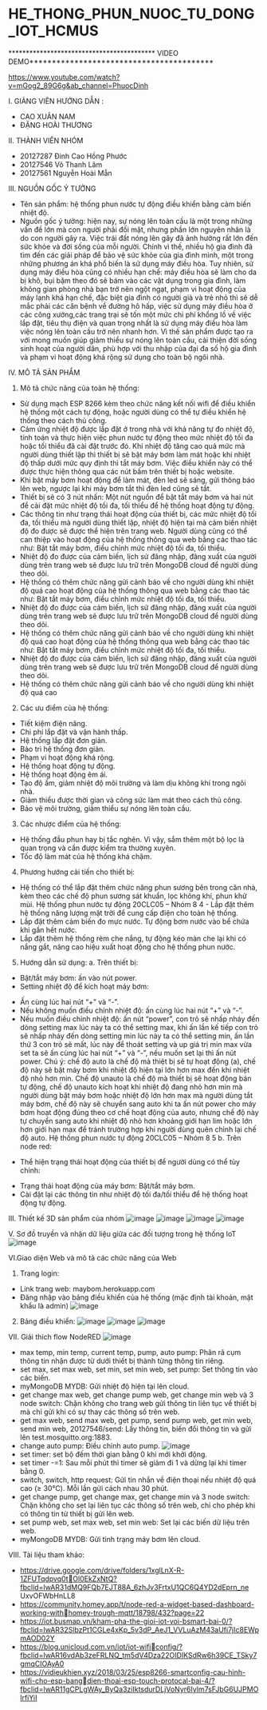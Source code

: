 # HE_THONG_PHUN_NUOC_TU_DONG_IOT_HCMUS

****************************************** VIDEO DEMO*****************************************

https://www.youtube.com/watch?v=mGog2_89G6g&ab_channel=PhuocDinh

I. GIẢNG VIÊN HƯỚNG DẪN :
- CAO XUÂN NAM
- ĐẶNG HOÀI THƯƠNG

II. THÀNH VIÊN NHÓM
- 20127287 Đinh Cao Hồng Phước
- 20127546 Võ Thanh Lâm 
- 20127561 Nguyễn Hoài Mẫn 

III. NGUỒN GỐC Ý TƯỞNG
- Tên sản phẩm: hệ thống phun nước tự động điều khiển bằng cảm biến nhiệt độ.
- Nguồn gốc ý tưởng: hiện nay, sự nóng lên toàn cầu là một trong những vấn đề lớn 
mà con người phải đối mặt, nhưng phần lớn nguyên nhân là do con người gây ra. 
Việc trái đất nóng lên gây đã ảnh hưởng rất lớn đến sức khỏe và đời sống của mỗi 
người. Chính vì thế, nhiều hộ gia đình đã tìm đến các giải pháp để bảo vệ sức khỏe 
của gia đình mình, một trong những phương án khá phổ biến là sử dụng máy điều 
hòa. Tuy nhiên, sử dụng máy điều hòa cũng có nhiều hạn chế: máy điều hòa sẽ làm 
cho da bị khô, bụi bặm theo đó sẽ bám vào các vật dụng trong gia đình, làm không 
gian phòng nhà bạn trở nên ngột ngạt, phạm vi hoạt động của máy lạnh khá hạn chế, 
đặc biệt gia đình có người già và trẻ nhỏ thì sẽ dễ mắc phải các căn bệnh về đường 
hô hấp, việc sử dụng máy điều hòa ở các công xưởng,các trang trại sẽ tốn một mức 
chi phí khổng lồ về việc lắp đặt, tiêu thụ điện và quan trọng nhất là sử dụng máy 
điều hòa làm việc nóng lên toàn cầu trở nên nhanh hơn. Vì thế sản phẩm được tạo ra 
với mong muốn giúp giảm thiểu sự nóng lên toàn cầu, cải thiện đời sống sinh hoạt 
của người dân, phù hợp với thu nhập của đại đa số hộ gia đình và phạm vi hoạt động 
khá rộng sử dụng cho toàn bộ ngôi nhà.

IV. MÔ TẢ SẢN PHẨM
1. Mô tả chức năng của toàn hệ thống: 
- Sử dụng mạch ESP 8266 kèm theo chức năng kết nối wifi để điều khiển hệ
thống một cách tự động, hoặc người dùng có thể tự điều khiển hệ thống theo 
cách thủ công.
- Cảm ứng nhiệt độ được lắp đặt ở trong nhà với khả năng tự đo nhiệt độ, tính 
toán và thực hiện việc phun nước tự động theo mức nhiệt độ tối đa hoặc tối 
thiểu đã cài đặt trước đó. Khi nhiệt độ tăng cao quá mức mà người dùng thiết 
lập thì thiết bị sẽ bật máy bơm làm mát hoặc khi nhiệt độ thấp dưới mức quy 
định thì tắt máy bơm. Việc điều khiển này có thể được thực hiện thông qua 
các nút bấm trên thiết bị hoặc website.
- Khi bật máy bơm hoạt động để làm mát, đèn led sẽ sáng, gửi thông báo lên 
web, ngược lại khi máy bơm tắt thì đèn led cũng sẽ tắt.
- Thiết bị sẽ có 3 nút nhấn: Một nút nguồn để bật tắt máy bơm và hai nút để
cài đặt mức nhiệt độ tối đa, tối thiểu để hệ thống hoạt động tự động.
- Các thông tin như trạng thái hoạt động của thiết bị, các mức nhiệt độ tối đa, 
tối thiểu mà người dùng thiết lập, nhiệt độ hiện tại mà cảm biến nhiệt độ đo 
được sẽ được thể hiện trên trang web. Người dùng cũng có thể can thiệp vào 
hoạt động của hệ thống thông qua web bằng các thao tác như: Bật tắt máy 
bơm, điều chỉnh mức nhiệt độ tối đa, tối thiểu.
- Nhiệt độ đo được của cảm biến, lịch sử đăng nhập, đăng xuất của người dùng 
trên trang web sẽ được lưu trữ trên MongoDB cloud để người dùng theo dõi.
- Hệ thống có thêm chức năng gửi cảnh báo về cho người dùng khi nhiệt độ
quá cao
hoạt động của hệ thống thông qua web bằng các thao tác như: Bật tắt máy 
bơm, điều chỉnh mức nhiệt độ tối đa, tối thiểu.
- Nhiệt độ đo được của cảm biến, lịch sử đăng nhập, đăng xuất của người dùng 
trên trang web sẽ được lưu trữ trên MongoDB cloud để người dùng theo dõi.
- Hệ thống có thêm chức năng gửi cảnh báo về cho người dùng khi nhiệt độ
quá cao
hoạt động của hệ thống thông qua web bằng các thao tác như: Bật tắt máy 
bơm, điều chỉnh mức nhiệt độ tối đa, tối thiểu.
- Nhiệt độ đo được của cảm biến, lịch sử đăng nhập, đăng xuất của người dùng 
trên trang web sẽ được lưu trữ trên MongoDB cloud để người dùng theo dõi.
- Hệ thống có thêm chức năng gửi cảnh báo về cho người dùng khi nhiệt độ
quá cao

2. Các ưu điểm của hệ thống:
- Tiết kiệm điện năng.
- Chi phí lắp đặt và vận hành thấp.
- Hệ thống lắp đặt đơn giản.
- Bảo trì hệ thống đơn giản.
- Phạm vi hoạt động khá rộng.
- Hệ thống hoạt động tự động.
- Hệ thống hoạt động êm ái.
- Tạo độ ẩm, giảm nhiệt độ môi trường và làm dịu không khí trong ngôi nhà.
- Giảm thiểu được thời gian và công sức làm mát theo cách thủ công.
- Bảo vệ môi trường, giảm thiểu sự nóng lên toàn cầu.

3. Các nhược điểm của hệ thống:
- Hệ thống đầu phun hay bị tắc nghẽn. Vì vậy, sắm thêm một bộ lọc là quan 
trọng và cần được kiểm tra thường xuyên.
- Tốc độ làm mát của hệ thống khá chậm.

4. Phương hướng cải tiến cho thiết bị: 
- Hệ thống có thể lắp đặt thêm chức năng phun sương bên trong căn nhà, kèm 
theo các chế độ phun sương sát khuẩn, lọc không khí, phun khử mùi.
Hệ thống phun nước tự động 20CLC05 – Nhóm 8 4 - Lắp đặt thêm hệ thống năng lượng mặt trời để cung cấp điện cho toàn hệ
thống.
- Lắp đặt thêm cảm biến đo mực nước. Tự động bơm nước vào bể chứa khi 
gần hết nước.
- Lắp đặt thêm hệ thống rèm che nắng, tự động kéo màn che lại khi có nắng 
gắt, nâng cao hiệu xuất hoạt động cho hệ thống phun nước.

5. Hướng dẫn sử dụng:
a. Trên thiết bị: 
- Bật/tắt máy bơm: ấn vào nút power.
- Setting nhiệt độ để kích hoạt máy bơm:
+ Ấn cùng lúc hai nút “+” và “-”.
+ Nếu không muốn điều chỉnh nhiệt độ: ấn cùng lúc hai nút “+” và “-”.
+ Nếu muốn điều chỉnh nhiệt độ: ấn nút “power”, con trỏ sẽ nhấp 
nháy đến dòng setting max lúc này ta có thể setting max, khi ấn lần kế
tiếp con trỏ sẽ nhấp nháy đến dòng setting min lúc này ta có thể setting 
min, ấn lần thứ 3 con trỏ sẽ mất, lúc này để thoát setting và up giá trị
min max vừa set ta sẽ ấn cùng lúc hai nút “+” và “-”, nếu muốn set lại 
thì ấn nút power.
Chú ý: chế độ auto là chế độ mà thiệt bị sẽ tự hoạt động (a), chế độ này sẽ bật 
máy bơm khi nhiệt độ hiện tại lớn hơn max đến khi nhiệt độ nhỏ hơn min. Chế độ unauto là chế độ mà thiết bị sẽ hoạt động bán tự động, chế độ unauto kích 
hoạt khi nhiệt độ đang nhỏ hơn min mà người dùng bật máy bơm hoặc nhiệt 
độ lớn hơn max mà người dùng tắt máy bơm, chế độ này sẽ chuyển sang auto 
khi ta ấn nút power cho máy bơm hoạt động đúng theo cơ chế hoạt động của 
auto, nhưng chế độ này tự chuyển sang auto khi nhiệt độ nhỏ hơn khoảng giới 
hạn lim hoặc lớn hơn giới hạn max để tránh trường hợp khi người dùng quên 
chỉnh lại chế độ auto.
Hệ thống phun nước tự động 20CLC05 – Nhóm 8 5
b. Trên node red: 
- Thể hiện trạng thái hoạt động của thiết bị để người dùng có thể tùy chỉnh:
+ Trạng thái hoạt động của máy bơm: Bật/tắt máy bơm.
+ Cài đặt lại các thông tin như nhiệt độ tối đa/tối thiểu để hệ thống hoạt 
động tự động.

III. Thiết kế 3D sản phẩm của nhóm
![image](https://user-images.githubusercontent.com/74586096/221396457-30e2e9e0-1719-4df6-8e6c-5bd908bc296c.png)
![image](https://user-images.githubusercontent.com/74586096/221396474-639ba57a-89e6-4d96-9794-2a1627f718df.png)
![image](https://user-images.githubusercontent.com/74586096/221396477-8862ee31-7bd5-49fb-8f2d-f8595410e744.png)
![image](https://user-images.githubusercontent.com/74586096/221396482-55592164-ec06-47df-9d07-4432f6c51711.png)

V. Sơ đồ truyền và nhận dữ liệu giữa các đối tượng trong hệ thống IoT
![image](https://user-images.githubusercontent.com/74586096/221396495-849a9a80-fe92-4e2a-beed-d0e296d8d714.png)

VI.Giao diện Web và mô tả các chức năng của Web
1. Trang login: 
- Link trang web: maybom.herokuapp.com
- Đăng nhập vào bảng điều khiển của hệ thống (mặc định tài khoản, mật khẩu 
là admin)
![image](https://user-images.githubusercontent.com/74586096/221396516-2ebfb9bf-d413-491f-8f7a-38c70ef819de.png)
2. Bảng điều khiển:
![image](https://user-images.githubusercontent.com/74586096/221396535-11923c65-4ebb-4ca5-b354-e58c59195d11.png)
![image](https://user-images.githubusercontent.com/74586096/221396542-2feae795-f1fc-4217-a9fa-5b1d4b5d7ac4.png)
![image](https://user-images.githubusercontent.com/74586096/221396549-05921c03-bab9-45a1-ac7d-b6802132a30f.png)

VII. Giải thích flow NodeRED
![image](https://user-images.githubusercontent.com/74586096/221396570-076a6894-4083-422e-974b-5f55ce69145a.png)
- max temp, min temp, current temp, pump, auto pump: Phân rã cụm thông tin nhận 
được từ dưới thiết bị thành từng thông tin riêng.
- set max, set max web, set min, set min web, set pump: Set thông tin vào các biến.
- myMongoDB MYDB: Gửi nhiệt độ hiện tại lên cloud.
- get change max web, get change pump web, get change min web và 3 node switch:
Chặn không cho trang web gửi thông tin liên tục về thiết bị mà chỉ gửi khi có sự thay 
các thông số trên web.
- get max web, send max web, get pump, send pump web, get min web, send min 
web, 20127546/send: Lấy thông tin, biến đổi thông tin và gửi lên 
test.mosquitto.org:1883.
- change auto pump: Điều chỉnh auto pump.
![image](https://user-images.githubusercontent.com/74586096/221396580-6ea1463a-cfdf-4423-bc4e-7e18a0b1e47e.png)
- set timer: set bộ đếm thời gian bằng 0 khi mới khởi động.
- set timer -=1: Sau mỗi phút thì timer sẽ giảm đi 1 và dừng lại khi timer bằng 0.
- switch, switch, http request: Gửi tin nhắn về điện thoại nếu nhiệt độ quá cao 
(≥ 30℃). Mỗi lần gửi cách nhau 30 phút.
- get change pump, get change max, get change min và 3 node switch: Chặn không 
cho set lại liên tục các thông số trên web, chỉ cho phép khi có thông tin từ thiết bị 
gửi lên web.
- set pump web, set max web, set min web: Set lại các biến dữ liệu trên web.
- myMongoDB MYDB: Gửi tình trạng máy bơm lên cloud.

VIII. Tài liệu tham khảo:

- https://drive.google.com/drive/folders/1xglLnX-R-1ZFUTqdpvq0tOl0EkZxNtQ?fbclid=IwAR31dMQ9FQb7EJT88A_6zhJv3FrtxU1QC6Q4YD2dEprn_ne
UxvOFWbHnLL8
- https://community.homey.app/t/node-red-a-widget-based-dashboard-working-withhomey-trough-mqtt/18798/432?page=22
- https://iot.busmap.vn/kham-pha-the-gioi-iot-voi-bsmart-bai-0/?fbclid=IwAR32SlbzPt1CGLe4xKp_5v3dP_AeJ1_VVLuAzM43aUfi7jIc8EWpmAOD02Y
- https://blog.unicloud.com.vn/iot/iot-wificonfig/?fbclid=IwAR16vdAb3zeFRLNQ_tm5dV4Dza22OIDIKSdRw6h39CE_TSky7gmqCIOAyA0
- https://vidieukhien.xyz/2018/03/25/esp8266-smartconfig-cau-hinh-wifi-cho-esp-bangdien-thoai-esp-touch-protocal-bai-4/?fbclid=IwAR11gCPLgWAy_ByQa3ziIktsdurDLjVoNyr6Iylm7sFJbG6UJPMOlrfiYiI



